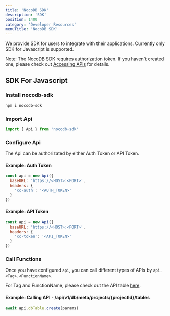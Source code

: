 ```yaml
---
title: 'NocoDB SDK'
description: 'SDK'
position: 1400
category: 'Developer Resources'
menuTitle: 'NocoDB SDK'
---
```


We provide SDK for users to integrate with their applications. Currently only SDK for Javascript is supported.

<alert>
Note: The NocoDB SDK requires authorization token. If you haven't created one, please check out <a href="./accessing-apis" target="_blank">Accessing APIs</a> for details.
</alert>

## SDK For Javascript

### Install nocodb-sdk

```bash
npm i nocodb-sdk
```

### Import Api

```js
import { Api } from 'nocodb-sdk'
```

### Configure Api

The Api can be authorizated by either Auth Token or API Token.

#### Example: Auth Token

```js
const api = new Api({
  baseURL: 'https://<HOST>:<PORT>',
  headers: {
    'xc-auth': '<AUTH_TOKEN>'
  }
})
```

#### Example: API Token

```js
const api = new Api({
  baseURL: 'https://<HOST>:<PORT>',
  headers: {
    'xc-token': '<API_TOKEN>'
  }
})
```

### Call Functions

Once you have configured `api`, you can call different types of APIs by `api.<Tag>.<FunctionName>`. 

<alert>
For Tag and FunctionName, please check out the API table <a href="./rest-apis" target="_blank">here</a>.
</alert>

#### Example: Calling API - /api/v1/db/meta/projects/{projectId}/tables

```js
await api.dbTable.create(params)
```